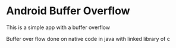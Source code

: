 # Android Buffer Overflow
This is a simple app with a buffer overflow


Buffer over flow done on native code in java with linked library of c
